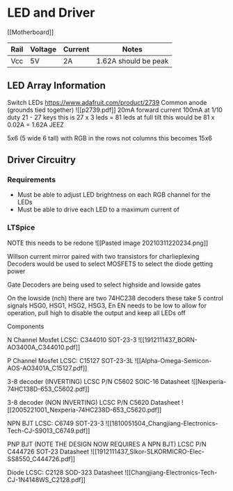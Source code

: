 # LED and Driver
[[Motherboard]]

| Rail   | Voltage | Current | Notes                       |
| ------ | ------- | ------- | --------------------------- |
| Vcc    | 5V      | 2A      | 1.62A should be peak        |

## LED Array Information
Switch LEDs
https://www.adafruit.com/product/2739
 Common anode (grounds tied together)
 ![[p2739.pdf]]
 20mA forward current
 100mA at 1/10 duty
 21 - 27 keys 
 this is 27 x 3 leds = 81 leds
 at full tilt this would be 81 x 0.02A = 1.62A JEEZ
 
5x6 (5 wide 6 tall)
with RGB in the rows not columns this becomes 15x6

## Driver Circuitry

### Requirements
- Must be able to adjust LED brightness on each RGB channel for the LEDs
- Must be able to drive each LED to a maximum current of 

### LTSpice
NOTE this needs to be redone 
![[Pasted image 20210311220234.png]]

Willson current mirror paired with two transistors for charlieplexing
Decoders would be used to select MOSFETS to select the diode getting power


Gate Decoders are being used to select highside and lowside gates

On the lowside (nch) there are two 74HC238 decoders
these take 5 control signals HSG0, HSG1, HSG2, HSG3, En
EN needs to be low to allow for operation, pull high to disable the output and keep all LEDs off 




Components

N Channel Mosfet
LCSC: C344010
SOT-23-3
![[1912111437_BORN-AO3400A_C344010.pdf]]

P Channel Mosfet
LCSC: C15127
SOT-23-3L
![[Alpha-Omega-Semicon-AOS-AO3401A_C15127.pdf]]

3-8 decoder (INVERTING)
LCSC P/N C5602
SOIC-16
Datasheet
![[Nexperia-74HC138D-653_C5602.pdf]]

3-8 decoder (NON INVERTING)
LCSC P/N C5620
Datasheet
![[2005221001_Nexperia-74HC238D-653_C5620.pdf]]

NPN BJT
LCSC: C6749
SOT-23-3
![[1810051504_Changjiang-Electronics-Tech-CJ-S9013_C6749.pdf]]

PNP BJT (NOTE THE DESIGN NOW REQUIRES A NPN BJT)
LCSC P/N C444726
SOT-23
Datasheet
![[1912111437_Slkor-SLKORMICRO-Elec-SS8550_C444726.pdf]]

Diode 
LCSC: C2128
SOD-323
Datasheet
![[Changjiang-Electronics-Tech-CJ-1N4148WS_C2128.pdf]]